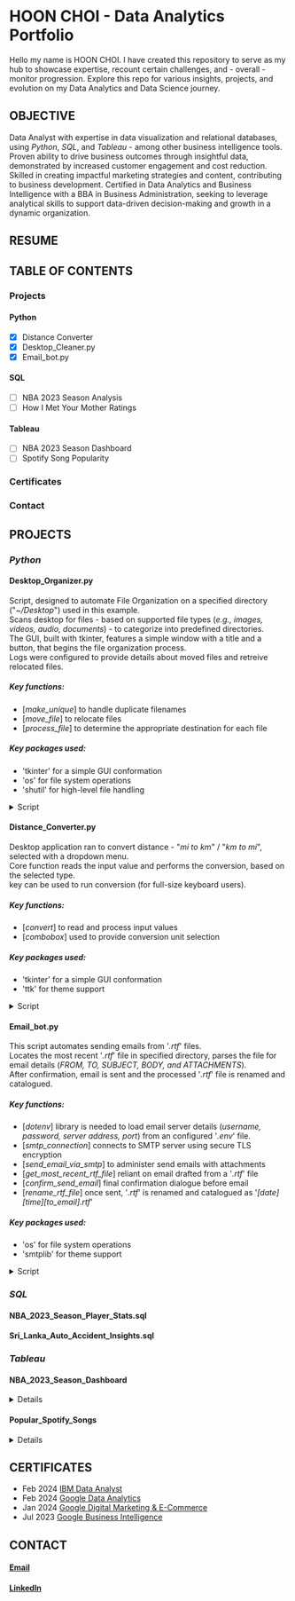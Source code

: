 # HOON CHOI - Data Analytics Portfolio

Hello my name is HOON CHOI.
I have created this repository to serve as my hub to showcase expertise, recount certain challenges, and - overall - monitor progression.
Explore this repo for various insights, projects, and evolution on my Data Analytics and Data Science journey.

## OBJECTIVE
Data Analyst with expertise in data visualization and relational databases, using _Python_, _SQL_, and _Tableau_ - among other business intelligence tools.
Proven ability to drive business outcomes through insightful data, demonstrated by increased customer engagement and cost reduction. 
Skilled in creating impactful marketing strategies and content, contributing to business development. 
Certified in Data Analytics and Business Intelligence with a BBA in Business Administration, seeking to leverage analytical skills to support data-driven decision-making and growth in a dynamic organization.
## RESUME
## TABLE OF CONTENTS
### Projects
#### Python
  - [x] Distance Converter
  - [x] Desktop_Cleaner.py
  - [x] Email_bot.py
#### SQL
  - [ ] NBA 2023 Season Analysis
  - [ ] How I Met Your Mother Ratings
#### Tableau
  - [ ] NBA 2023 Season Dashboard
  - [ ] Spotify Song Popularity
### Certificates
### Contact
## PROJECTS
### _Python_
#### Desktop_Organizer.py
Script, designed to automate File Organization on a specified directory ("_~/Desktop_") used in this example.  
Scans desktop for files -  based on supported file types (_e.g., images, videos, audio, documents_) - to categorize into predefined directories.  
The GUI, built with tkinter, features a simple window with a title and a button, that begins the file organization process.  
Logs were configured to provide details about moved files and retreive relocated files.

##### Key functions:
- [_make_unique_] to handle duplicate filenames
- [_move_file_] to relocate files
- [_process_file_] to determine the appropriate destination for each file

##### Key packages used:
- 'tkinter' for a simple GUI conformation
- 'os' for file system operations
- 'shutil' for high-level file handling
<details>
<summary>Script</summary>
  
![desktop_organizer](https://github.com/hoonc95/Data_Analytics_Portfolio/assets/168390796/23196a1f-26c8-4e3c-9f6f-ec84c3ace539)
</details>

#### Distance_Converter.py
Desktop application ran to convert distance - "_mi to km_" / "_km to mi_", selected with a dropdown menu.  
Core function reads the input value and performs the conversion, based on the selected type.  
<Enter> key can be used to run conversion (for full-size keyboard users).

##### Key functions:
- [_convert_] to read and process input values
- [_combobox_] used to provide conversion unit selection

##### Key packages used:
- 'tkinter' for a simple GUI conformation
- 'ttk' for theme support
<details>
<summary>Script</summary>

![distance_converter py](https://github.com/hoonc95/Data_Analytics_Portfolio/assets/168390796/53261b73-1a9f-4898-89ab-f0e3cd5fd668)
</details>

#### Email_bot.py
This script automates sending emails from '_.rtf_' files.  
Locates the most recent '_.rtf_' file in specified directory, parses the file for email details (_FROM, TO, SUBJECT, BODY, and ATTACHMENTS_).  
After confirmation, email is sent and the processed '_.rtf_' file is renamed and catalogued.

##### Key functions:
- [_dotenv_] library is needed to load email server details (_username, password, server address, port_) from an configured '_.env_' file.
- [_smtp_connection_] connects to SMTP server using secure TLS encryption
- [_send_email_via_smtp_] to administer send emails with attachments
- [_get_most_recent_rtf_file_] reliant on email drafted from a '_.rtf_' file
- [_confirm_send_email_] final confirmation dialogue before email
- [_rename_rtf_file_] once sent, '_.rtf_' is renamed and catalogued as '_[date][time][to_email].rtf_'

##### Key packages used:
- 'os' for file system operations
- 'smtplib' for theme support
<details>
<summary>Script</summary>
  
![email_bot py](https://github.com/hoonc95/Data_Analytics_Portfolio/assets/168390796/76a652b8-9a29-4417-bd37-b9ac7284c9d0)
</details>

### _SQL_
#### NBA_2023_Season_Player_Stats.sql
#### Sri_Lanka_Auto_Accident_Insights.sql
### _Tableau_
#### NBA_2023_Season_Dashboard
<details>

<summary>Details</summary>

Source: 
[Kaggle - NBA Play-by-Play Data (1997-2023)](https://www.kaggle.com/datasets/szymonjwiak/nba-play-by-play-data-1997-2023?select=pbp2023.csv)
</details>

#### Popular_Spotify_Songs
<details>

<summary>Details</summary>

Source:
[Kaggle - Spotify Songs Album)](https://www.kaggle.com/datasets/zeesolver/spotfy/data)
</details>

## CERTIFICATES
- Feb 2024 [IBM Data Analyst](https://coursera.org/share/93fd896fbf75e92b6400e7be753f8ab0)
- Feb 2024 [Google Data Analytics](https://coursera.org/share/3b9348c213103a5f10e22e412c460eee)
- Jan 2024 [Google Digital Marketing & E-Commerce](https://coursera.org/share/fe6fd28a036b58c3edfdce1d6ee4142f)
- Jul 2023 [Google Business Intelligence](https://coursera.org/share/33efd825b8d1ff48a48dac3e55ba31a1)
## CONTACT
#### [Email](mailto:ladders_bodkin0h@icloud.com)
#### [LinkedIn](https://www.linkedin.com/in/hoon-choi-49289615b)
